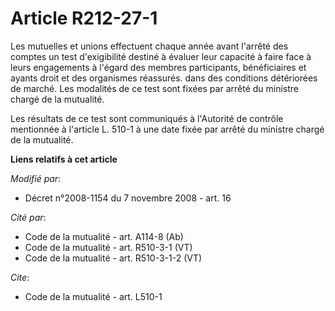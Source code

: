# Article R212-27-1

Les mutuelles et unions effectuent chaque année avant l'arrêté des comptes un test d'exigibilité destiné à évaluer leur
capacité à faire face à leurs engagements à l'égard des membres participants, bénéficiaires et ayants droit et des organismes
réassurés. dans des conditions détériorées de marché. Les modalités de ce test sont fixées par arrêté du ministre chargé de
la mutualité. 

Les résultats de ce test sont communiqués à l'Autorité de contrôle mentionnée à l'article L. 510-1 à une date fixée par
arrêté du ministre chargé de la mutualité.

**Liens relatifs à cet article**

_Modifié par_:

  - Décret n°2008-1154 du 7 novembre 2008 - art. 16

_Cité par_:

  - Code de la mutualité - art. A114-8 (Ab)
  - Code de la mutualité - art. R510-3-1 (VT)
  - Code de la mutualité - art. R510-3-1-2 (VT)

_Cite_:

  - Code de la mutualité - art. L510-1
